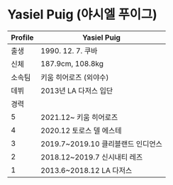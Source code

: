 # Yasiel Puig (야시엘 푸이그)

Profile | Yasiel Puig
--- | ---
출생 | 1990. 12. 7. 쿠바
신체 | 187.9cm, 108.8kg
소속팀 | 키움 히어로즈 (외야수)
데뷔 | 2013년 LA 다저스 입단
경력 | 
5 | 2021.12~ 키움 히어로즈
4 | 2020.12 토로스 델 에스테
3 | 2019.7~2019.10 클리블랜드 인디언스
2 | 2018.12~2019.7 신시내티 레즈
1 | 2013.6~2018.12 LA 다저스
